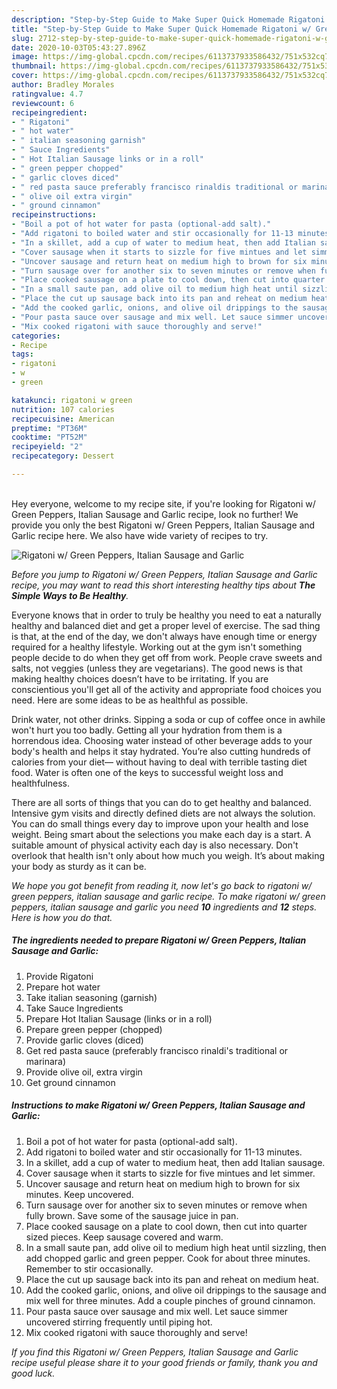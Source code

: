 ```yaml
---
description: "Step-by-Step Guide to Make Super Quick Homemade Rigatoni w/ Green Peppers, Italian Sausage and Garlic"
title: "Step-by-Step Guide to Make Super Quick Homemade Rigatoni w/ Green Peppers, Italian Sausage and Garlic"
slug: 2712-step-by-step-guide-to-make-super-quick-homemade-rigatoni-w-green-peppers-italian-sausage-and-garlic
date: 2020-10-03T05:43:27.896Z
image: https://img-global.cpcdn.com/recipes/6113737933586432/751x532cq70/rigatoni-w-green-peppers-italian-sausage-and-garlic-recipe-main-photo.jpg
thumbnail: https://img-global.cpcdn.com/recipes/6113737933586432/751x532cq70/rigatoni-w-green-peppers-italian-sausage-and-garlic-recipe-main-photo.jpg
cover: https://img-global.cpcdn.com/recipes/6113737933586432/751x532cq70/rigatoni-w-green-peppers-italian-sausage-and-garlic-recipe-main-photo.jpg
author: Bradley Morales
ratingvalue: 4.7
reviewcount: 6
recipeingredient:
- " Rigatoni"
- " hot water"
- " italian seasoning garnish"
- " Sauce Ingredients"
- " Hot Italian Sausage links or in a roll"
- " green pepper chopped"
- " garlic cloves diced"
- " red pasta sauce preferably francisco rinaldis traditional or marinara"
- " olive oil extra virgin"
- " ground cinnamon"
recipeinstructions:
- "Boil a pot of hot water for pasta (optional-add salt)."
- "Add rigatoni to boiled water and stir occasionally for 11-13 minutes."
- "In a skillet, add a cup of water to medium heat, then add Italian sausage."
- "Cover sausage when it starts to sizzle for five mintues and let simmer."
- "Uncover sausage and return heat on medium high to brown for six minutes. Keep uncovered."
- "Turn sausage over for another six to seven minutes or remove when fully brown. Save some of the sausage juice in pan."
- "Place cooked sausage on a plate to cool down, then cut into quarter sized pieces. Keep sausage covered and warm."
- "In a small saute pan, add olive oil to medium high heat until sizzling, then add chopped garlic and green pepper. Cook for about three minutes. Remember to stir occasionally."
- "Place the cut up sausage back into its pan and reheat on medium heat."
- "Add the cooked garlic, onions, and olive oil drippings to the sausage and mix well for three minutes. Add a couple pinches of ground cinnamon."
- "Pour pasta sauce over sausage and mix well. Let sauce simmer uncovered stirring frequently until piping hot."
- "Mix cooked rigatoni with sauce thoroughly and serve!"
categories:
- Recipe
tags:
- rigatoni
- w
- green

katakunci: rigatoni w green 
nutrition: 107 calories
recipecuisine: American
preptime: "PT36M"
cooktime: "PT52M"
recipeyield: "2"
recipecategory: Dessert

---
```

<br>
Hey everyone, welcome to my recipe site, if you're looking for Rigatoni w/ Green Peppers, Italian Sausage and Garlic recipe, look no further! We provide you only the best Rigatoni w/ Green Peppers, Italian Sausage and Garlic recipe here. We also have wide variety of recipes to try.
<br>


![Rigatoni w/ Green Peppers, Italian Sausage and Garlic](https://img-global.cpcdn.com/recipes/6113737933586432/751x532cq70/rigatoni-w-green-peppers-italian-sausage-and-garlic-recipe-main-photo.jpg)

<i>Before you jump to Rigatoni w/ Green Peppers, Italian Sausage and Garlic recipe, you may want to read this short interesting healthy tips about <strong>The Simple Ways to Be Healthy</strong>.</i>

Everyone knows that in order to truly be healthy you need to eat a naturally healthy and balanced diet and get a proper level of exercise. The sad thing is that, at the end of the day, we don't always have enough time or energy required for a healthy lifestyle. Working out at the gym isn't something people decide to do when they get off from work. People crave sweets and salts, not veggies (unless they are vegetarians). The good news is that making healthy choices doesn’t have to be irritating. If you are conscientious you'll get all of the activity and appropriate food choices you need. Here are some ideas to be as healthful as possible.

Drink water, not other drinks. Sipping a soda or cup of coffee once in awhile won't hurt you too badly. Getting all your hydration from them is a horrendous idea. Choosing water instead of other beverage adds to your body's health and helps it stay hydrated. You’re also cutting hundreds of calories from your diet— without having to deal with terrible tasting diet food. Water is often one of the keys to successful weight loss and healthfulness.

There are all sorts of things that you can do to get healthy and balanced. Intensive gym visits and directly defined diets are not always the solution. You can do small things every day to improve upon your health and lose weight. Being smart about the selections you make each day is a start. A suitable amount of physical activity each day is also necessary. Don't overlook that health isn't only about how much you weigh. It’s about making your body as sturdy as it can be. 


<i>We hope you got benefit from reading it, now let's go back to rigatoni w/ green peppers, italian sausage and garlic recipe. To make rigatoni w/ green peppers, italian sausage and garlic you need <strong>10</strong> ingredients and <strong>12</strong> steps. Here is how you do that.
</i>

##### The ingredients needed to prepare Rigatoni w/ Green Peppers, Italian Sausage and Garlic:

1. Provide  Rigatoni
1. Prepare  hot water
1. Take  italian seasoning (garnish)
1. Take  Sauce Ingredients
1. Prepare  Hot Italian Sausage (links or in a roll)
1. Prepare  green pepper (chopped)
1. Provide  garlic cloves (diced)
1. Get  red pasta sauce (preferably francisco rinaldi&#39;s traditional or marinara)
1. Provide  olive oil, extra virgin
1. Get  ground cinnamon


##### Instructions to make Rigatoni w/ Green Peppers, Italian Sausage and Garlic:

1. Boil a pot of hot water for pasta (optional-add salt).
1. Add rigatoni to boiled water and stir occasionally for 11-13 minutes.
1. In a skillet, add a cup of water to medium heat, then add Italian sausage.
1. Cover sausage when it starts to sizzle for five mintues and let simmer.
1. Uncover sausage and return heat on medium high to brown for six minutes. Keep uncovered.
1. Turn sausage over for another six to seven minutes or remove when fully brown. Save some of the sausage juice in pan.
1. Place cooked sausage on a plate to cool down, then cut into quarter sized pieces. Keep sausage covered and warm.
1. In a small saute pan, add olive oil to medium high heat until sizzling, then add chopped garlic and green pepper. Cook for about three minutes. Remember to stir occasionally.
1. Place the cut up sausage back into its pan and reheat on medium heat.
1. Add the cooked garlic, onions, and olive oil drippings to the sausage and mix well for three minutes. Add a couple pinches of ground cinnamon.
1. Pour pasta sauce over sausage and mix well. Let sauce simmer uncovered stirring frequently until piping hot.
1. Mix cooked rigatoni with sauce thoroughly and serve!


<i>If you find this Rigatoni w/ Green Peppers, Italian Sausage and Garlic recipe useful please share it to your good friends or family, thank you and good luck.</i>
